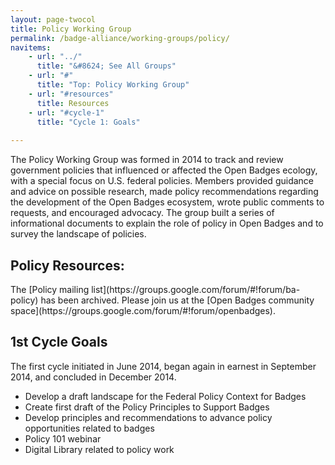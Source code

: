 ```yaml
---
layout: page-twocol
title: Policy Working Group
permalink: /badge-alliance/working-groups/policy/
navitems:
    - url: "../"
      title: "&#8624; See All Groups"
    - url: "#"
      title: "Top: Policy Working Group"
    - url: "#resources"
      title: Resources
    - url: "#cycle-1"
      title: "Cycle 1: Goals"
    
---
```


The Policy Working Group was formed in 2014 to track and review government policies that influenced or affected the Open Badges ecology, with a special focus on U.S. federal policies. Members provided guidance and advice on possible research, made policy recommendations regarding the development of the Open Badges ecosystem, wrote public comments to requests, and encouraged advocacy. The group built a series of informational documents to explain the role of policy in Open Badges and to survey the landscape of policies. 

<h2 class="title title-content" id="resources">Policy Resources:</h2>
The [Policy mailing list](https://groups.google.com/forum/#!forum/ba-policy) has been archived. Please join us at the [Open Badges community space](https://groups.google.com/forum/#!forum/openbadges). 

<h2 class="title title-content" id="cycle-1">1st Cycle Goals</h2>
The first cycle initiated in June 2014, began again in earnest in September 2014, and concluded in December 2014. 

* Develop a draft landscape for the Federal Policy Context for Badges
* Create first draft of the Policy Principles to Support Badges
* Develop principles and recommendations to advance policy opportunities related to badges 
* Policy 101 webinar
* Digital Library related to policy work 
